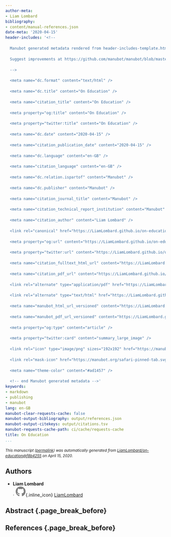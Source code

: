 ```yaml
---
author-meta:
- Liam Lombard
bibliography:
- content/manual-references.json
date-meta: '2020-04-15'
header-includes: '<!--

  Manubot generated metadata rendered from header-includes-template.html.

  Suggest improvements at https://github.com/manubot/manubot/blob/master/manubot/process/header-includes-template.html

  -->

  <meta name="dc.format" content="text/html" />

  <meta name="dc.title" content="On Education" />

  <meta name="citation_title" content="On Education" />

  <meta property="og:title" content="On Education" />

  <meta property="twitter:title" content="On Education" />

  <meta name="dc.date" content="2020-04-15" />

  <meta name="citation_publication_date" content="2020-04-15" />

  <meta name="dc.language" content="en-GB" />

  <meta name="citation_language" content="en-GB" />

  <meta name="dc.relation.ispartof" content="Manubot" />

  <meta name="dc.publisher" content="Manubot" />

  <meta name="citation_journal_title" content="Manubot" />

  <meta name="citation_technical_report_institution" content="Manubot" />

  <meta name="citation_author" content="Liam Lombard" />

  <link rel="canonical" href="https://LiamLombard.github.io/on-education/" />

  <meta property="og:url" content="https://LiamLombard.github.io/on-education/" />

  <meta property="twitter:url" content="https://LiamLombard.github.io/on-education/" />

  <meta name="citation_fulltext_html_url" content="https://LiamLombard.github.io/on-education/" />

  <meta name="citation_pdf_url" content="https://LiamLombard.github.io/on-education/manuscript.pdf" />

  <link rel="alternate" type="application/pdf" href="https://LiamLombard.github.io/on-education/manuscript.pdf" />

  <link rel="alternate" type="text/html" href="https://LiamLombard.github.io/on-education/v/f8b4255c9ff060419cf4dacbb1022c50f807fc87/" />

  <meta name="manubot_html_url_versioned" content="https://LiamLombard.github.io/on-education/v/f8b4255c9ff060419cf4dacbb1022c50f807fc87/" />

  <meta name="manubot_pdf_url_versioned" content="https://LiamLombard.github.io/on-education/v/f8b4255c9ff060419cf4dacbb1022c50f807fc87/manuscript.pdf" />

  <meta property="og:type" content="article" />

  <meta property="twitter:card" content="summary_large_image" />

  <link rel="icon" type="image/png" sizes="192x192" href="https://manubot.org/favicon-192x192.png" />

  <link rel="mask-icon" href="https://manubot.org/safari-pinned-tab.svg" color="#ad1457" />

  <meta name="theme-color" content="#ad1457" />

  <!-- end Manubot generated metadata -->'
keywords:
- markdown
- publishing
- manubot
lang: en-GB
manubot-clear-requests-cache: false
manubot-output-bibliography: output/references.json
manubot-output-citekeys: output/citations.tsv
manubot-requests-cache-path: ci/cache/requests-cache
title: On Education
...
```







<small><em>
This manuscript
([permalink](https://LiamLombard.github.io/on-education/v/f8b4255c9ff060419cf4dacbb1022c50f807fc87/))
was automatically generated
from [LiamLombard/on-education@f8b4255](https://github.com/LiamLombard/on-education/tree/f8b4255c9ff060419cf4dacbb1022c50f807fc87)
on April 15, 2020.
</em></small>

## Authors



+ **Liam Lombard**<br>
    · ![GitHub icon](images/github.svg){.inline_icon}
    [LiamLombard](https://github.com/LiamLombard)<br>
  <small>
  </small>



## Abstract {.page_break_before}




## References {.page_break_before}

<!-- Explicitly insert bibliography here -->
<div id="refs"></div>
